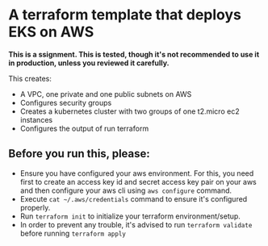 # A terraform template that deploys EKS on AWS

**This is a ssignment. This is tested, though it's not recommended to use it in production, unless you reviewed it carefully.** 

This creates:
* A VPC, one private and one public subnets on AWS
*  Configures security groups
*  Creates a kubernetes cluster with two groups of one t2.micro ec2 instances
*  Configures the output of run terraform

## Before you run this, please:
* Ensure you have configured your aws environment. For this, you need first to create an access key id and secret access key pair on your aws and then configure your aws cli using `aws configure` command.
* Execute `cat ~/.aws/credentials` command to ensure it's configured properly.
* Run `terraform init` to initialize your terraform environment/setup. 
* In order to prevent any trouble, it's advised to run `terraform validate` before running `terraform apply`
